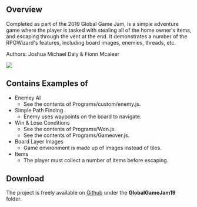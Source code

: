 ## Overview
Completed as part of the 2019 Global Game Jam, is a simple adventure game where the player is tasked with stealing all of the home owner's items, and escaping through the vent at the end. It demonstrates a number of the RPGWizard's features, including board images, enemies, threads, etc.

Authors: Joshua Michael Daly & Fionn Mcaleer

![](http://rpgwizard.org/assets/images/games/TheVent/poster.jpg)

## Contains Examples of
* Enemey AI
  * See the contents of Programs/custom/enemy.js.
* Simple Path Finding
  * Enemy uses waypoints on the board to navigate.
* Win & Lose Conditions
  * See the contents of Programs/Won.js.
  * See the contents of Programs/Gameover.js.
* Board Layer Images
  * Game environment is made up of images instead of tiles.
* Items
  * The player must collect a number of items before escaping.

## Download
The project is freely available on [Github](https://github.com/swordmaster2k/swordmaster2k.github.io/tree/master/GlobalGameJam19) under the **GlobalGameJam19** folder.
